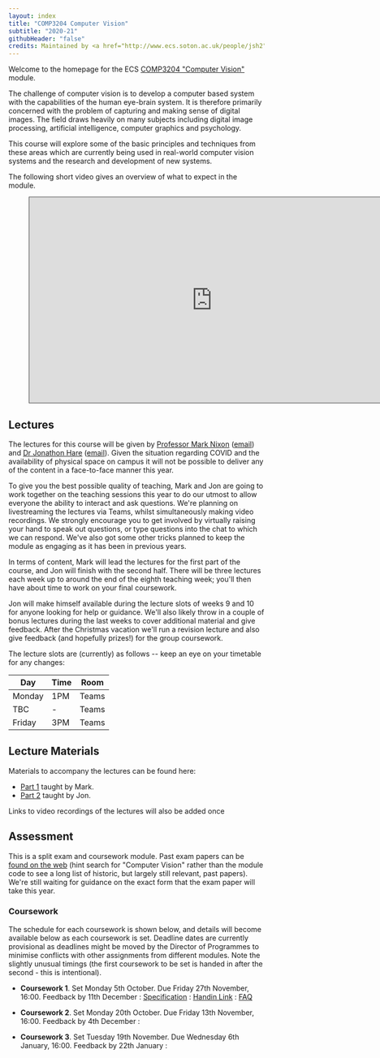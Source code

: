 ```yaml
---
layout: index
title: "COMP3204 Computer Vision"
subtitle: "2020-21"
githubHeader: "false"
credits: Maintained by <a href="http://www.ecs.soton.ac.uk/people/jsh2">Dr Jonathon Hare</a> and <a href="http://www.ecs.soton.ac.uk/people/msn">Professor Mark Nixon</a>.
---
```


Welcome to the homepage for the ECS [COMP3204 "Computer Vision"](https://secure.ecs.soton.ac.uk/module/COMP3204) module. 

The challenge of computer vision is to develop a computer based system with the capabilities of the human eye-brain system. It is therefore primarily concerned with the problem of capturing and making sense of digital images. The field draws heavily on many subjects including digital image processing, artificial intelligence, computer graphics and psychology.

This course will explore some of the basic principles and techniques from these areas which are currently being used in real-world computer vision systems and the research and development of new systems.

The following short video gives an overview of what to expect in the module.


<figure class="video_container" style="text-align:center">
	<iframe src="https://southampton.cloud.panopto.eu/Panopto/Pages/Embed.aspx?id=3022fca4-3741-40e1-82ec-abaa00df644a&autoplay=false&offerviewer=true&showtitle=true&showbrand=false&start=0&interactivity=none" width="720" height="405" style="border: 1px solid #464646;" allowfullscreen allow="autoplay"></iframe>
</figure>


## Lectures

The lectures for this course will be given by [Professor Mark Nixon](http://www.ecs.soton.ac.uk/people/msn) ([email](mailto:msn@ecs.soton.ac.uk)) and <a href="http://www.ecs.soton.ac.uk/people/jsh2">Dr Jonathon Hare</a> ([email](mailto:jsh2@ecs.soton.ac.uk)). Given the situation regarding COVID and the availability of physical space on campus it will not be possible to deliver any of the content in a face-to-face manner this year. 

To give you the best possible quality of teaching, Mark and Jon are going to work together on the teaching sessions this year to do our utmost to allow everyone the ability to interact and ask questions. We're planning on livestreaming the lectures via Teams, whilst simultaneously making video recordings. We strongly encourage you to get involved by virtually raising your hand to speak out questions, or type questions into the chat to which we can respond. We've also got some other tricks planned to keep the module as engaging as it has been in previous years.

In terms of content, Mark will lead the lectures for the first part of the course, and Jon will finish with the second half.  There will be three lectures each week up to around the end of the eighth teaching week; you'll then have about time to work on your final coursework. 

Jon will make himself available during the lecture slots of weeks 9 and 10 for anyone looking for help or guidance. We'll also likely throw in a couple of bonus lectures during the last weeks to cover additional material and give feedback. After the Christmas vacation we'll run a revision lecture and also give feedback (and hopefully prizes!) for the group coursework. 

The lecture slots are (currently) as follows -- keep an eye on your timetable for any changes:

Day       | Time | Room   
----------|------|-----------------------
Monday    | 1PM  | Teams
TBC       | -    | Teams
Friday    | 3PM  | Teams


## Lecture Materials

Materials to accompany the lectures can be found here:

* [Part 1](part1.html) taught by Mark.
* [Part 2](part2.html) taught by Jon.

Links to video recordings of the lectures will also be added once

## Assessment

This is a split exam and coursework module. Past exam papers can be [found on the web](https://www.adminservices.soton.ac.uk/adminweb/jsp/pastPapers/pastPapers.jsp) (hint search for "Computer Vision" rather than the module code to see a long list of historic, but largely still relevant, past papers). We're still waiting for guidance on the exact form that the exam paper will take this year.

### Coursework

The schedule for each coursework is shown below, and details will become available below as each coursework is set. Deadline dates are currently provisional as deadlines might be moved by the Director of Programmes to minimise conflicts with other assignments from different modules. Note the slightly unusual timings (the first coursework to be set is handed in after the second - this is intentional).
 
* **Coursework 1**. Set Monday 5th October. Due Friday 27th November, 16:00. Feedback by 11th December : [Specification](cw/coursework1.html) : [Handin Link](https://handin.ecs.soton.ac.uk/handin/2021/COMP3204/2/) : [FAQ](cw/coursework1-faq.html)

* **Coursework 2**. Set Monday 20th October. Due Friday 13th November, 16:00. Feedback by 4th December : <!---[Specification](cw/coursework2.html) : [Handin Link](https://handin.ecs.soton.ac.uk/handin/2021/COMP3204/1/) -->

* **Coursework 3**. Set Tuesday 19th November. Due Wednesday 6th January, 16:00. Feedback by 22th January : <!--- [Specification](cw/coursework3.html) : [Handin Link](https://handin.ecs.soton.ac.uk/handin/2021/COMP3204/3/) -->

